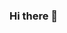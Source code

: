 ### Hi there 👋

<!--
**OsamahAlshoghri/OsamahAlshoghri** is a ✨ _special_ ✨ repository because its `README.md` (this file) appears on your GitHub profile.

I am currently a computer science undergraduate at UTM!

